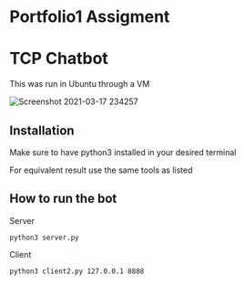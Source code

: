 # Portfolio1 Assigment

# TCP Chatbot
This was run in Ubuntu through a VM

![Screenshot 2021-03-17 234257](https://user-images.githubusercontent.com/54141216/111548141-8742e480-877a-11eb-8ac0-67f1d472e06c.png)

## Installation

Make sure to have python3 installed in your desired terminal

For equivalent result use the same tools as listed

## How to run the bot
Server

```
python3 server.py 
```
Client
```
python3 client2.py 127.0.0.1 8888
```

     
